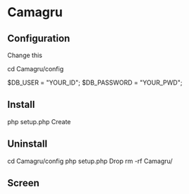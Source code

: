 # Camagru

## Configuration

Change this

cd Camagru/config

$DB_USER = "YOUR_ID";
$DB_PASSWORD = "YOUR_PWD";

## Install

php setup.php Create

## Uninstall

cd Camagru/config
php setup.php Drop
rm -rf Camagru/


## Screen

